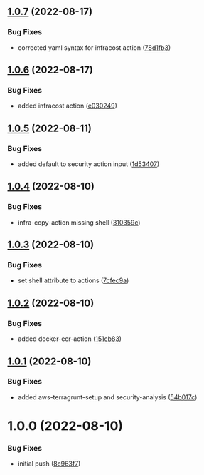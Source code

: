 ## [1.0.7](https://github.com/awazevr/devops-actions/compare/v1.0.6...v1.0.7) (2022-08-17)


### Bug Fixes

* corrected yaml syntax for infracost action ([78d1fb3](https://github.com/awazevr/devops-actions/commit/78d1fb31f1856823bdb0cb25f29d270152f6358a))

## [1.0.6](https://github.com/awazevr/devops-actions/compare/v1.0.5...v1.0.6) (2022-08-17)


### Bug Fixes

* added infracost action ([e030249](https://github.com/awazevr/devops-actions/commit/e030249246215ff81f53ef3806149db8853fe977))

## [1.0.5](https://github.com/awazevr/devops-actions/compare/v1.0.4...v1.0.5) (2022-08-11)


### Bug Fixes

* added default to security action input ([1d53407](https://github.com/awazevr/devops-actions/commit/1d5340754a6fe2c5a90b21ab041936c300afb4a5))

## [1.0.4](https://github.com/awazevr/devops-actions/compare/v1.0.3...v1.0.4) (2022-08-10)


### Bug Fixes

* infra-copy-action missing shell ([310359c](https://github.com/awazevr/devops-actions/commit/310359c30f3b41eb1a0e5bc2594b1aee47cb5a40))

## [1.0.3](https://github.com/awazevr/devops-actions/compare/v1.0.2...v1.0.3) (2022-08-10)


### Bug Fixes

* set shell attribute to actions ([7cfec9a](https://github.com/awazevr/devops-actions/commit/7cfec9ac127e5dd40a1bcf4d7f2b3a9d2959d4c1))

## [1.0.2](https://github.com/awazevr/devops-actions/compare/v1.0.1...v1.0.2) (2022-08-10)


### Bug Fixes

* added docker-ecr-action ([151cb83](https://github.com/awazevr/devops-actions/commit/151cb833284b82f00d6e8c944badcbdafbbe2cd6))

## [1.0.1](https://github.com/awazevr/devops-actions/compare/v1.0.0...v1.0.1) (2022-08-10)


### Bug Fixes

* added aws-terragrunt-setup and security-analysis ([54b017c](https://github.com/awazevr/devops-actions/commit/54b017c62410da1f38f9e303dcac03a826ac0109))

# 1.0.0 (2022-08-10)


### Bug Fixes

* initial push ([8c963f7](https://github.com/awazevr/devops-actions/commit/8c963f7535f423bf0807f006742313f8c92d403f))
